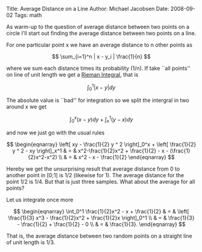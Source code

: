 Title: Average Distance on a Line
Author: Michael Jacobsen
Date: 2008-09-02
Tags: math

As warm-up to the question of average distance between two points on a
circle I'll start out finding the average distance between two points
on a line.

For one particular point x we have an average distance to n other
points as

$$ \sum_{i=1}^n | x - y_i | \frac{1}{n} $$

where we sum each distance times its probability (1/n). If take ``all
points'' on line of unit length we get a [Rieman
Integral](http://en.wikipedia.org/wiki/Riemann_integral "Wikipedia
article on the Rieman Integral"), that is

$$ \int_0^1 | x - y | dy $$

The absolute value is ``bad'' for integration so we split the
intergral in two around x we get

$$ \int_0^x ( x - y ) dy + \int_x^1 ( y-x) dy $$

and now we just go with the usual rules

$$
\begin{eqnarray} 
\left[ xy - \frac{1}{2} y ^ 2 \right]_0^x +  \left[ \frac{1}{2} y ^ 2 - xy \right]_x^1 
& = & x^2-\frac{1}{2}x^2 + \frac{1}{2} - x - (\frac{1}{2}x^2-x^2) \\ 
& = & x^2 - x - \frac{1}{2} 
\end{eqnarray}
$$ 

Hereby we get the unsurprising result that average distance from 0 to
another point in [0;1] is 1/2 (likewise for 1). The average distance
for the point 1/2 is 1/4. But that is just three samples. What about
the average for all points?

Let us integrate once more

$$
\begin{eqnarray} 
\int_0^1 \frac{1}{2}x^2 - x + \frac{1}{2} 
& = &  \left[ \frac{1}{3} x^3 - \frac{1}{2}x^2 + \frac{1}{2}x \right]_0^1 \\
& = & \frac{1}{3} - \frac{1}{2} + \frac{1}{2} - 0 \\
& = & \frac{1}{3}. 
\end{eqnarray}
$$ 

That is, the average distance between two random points on a straight
line of unit length is 1/3.

